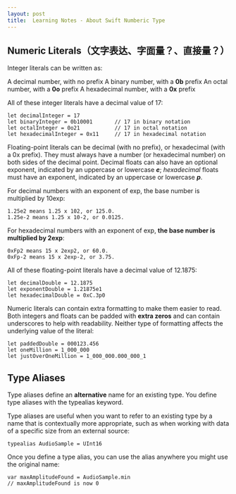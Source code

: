 ```yaml
---
layout: post
title:  Learning Notes - About Swift Numberic Type
---
```

## Numeric Literals（文字表达、字面量？、直接量？）
Integer literals can be written as:

A decimal number, with no prefix
A binary number, with a **0b** prefix
An octal number, with a **0o** prefix
A hexadecimal number, with a **0x** prefix

All of these integer literals have a decimal value of 17:


```
let decimalInteger = 17
let binaryInteger = 0b10001       // 17 in binary notation
let octalInteger = 0o21           // 17 in octal notation
let hexadecimalInteger = 0x11     // 17 in hexadecimal notation
```

Floating-point literals can be decimal (with no prefix), or hexadecimal (with a 0x prefix). They must always have a number (or hexadecimal number) on both sides of the decimal point. Decimal floats can also have an optional exponent, indicated by an uppercase or lowercase ***e***; *hexadecimal* floats must have an exponent, indicated by an uppercase or lowercase ***p***.

For decimal numbers with an exponent of exp, the base number is multiplied by 10exp:


```
1.25e2 means 1.25 x 102, or 125.0.
1.25e-2 means 1.25 x 10-2, or 0.0125.
```

For hexadecimal numbers with an exponent of exp, **the base number is multiplied by 2exp**:

```
0xFp2 means 15 x 2exp2, or 60.0.
0xFp-2 means 15 x 2exp-2, or 3.75.
```

All of these floating-point literals have a decimal value of 12.1875:

```
let decimalDouble = 12.1875
let exponentDouble = 1.21875e1
let hexadecimalDouble = 0xC.3p0
```

Numeric literals can contain extra formatting to make them easier to read. Both integers and floats can be padded with **extra zeros** and can contain underscores to help with readability. Neither type of formatting affects the underlying value of the literal:

```
let paddedDouble = 000123.456
let oneMillion = 1_000_000
let justOverOneMillion = 1_000_000.000_000_1
```

## Type Aliases
Type aliases define an **alternative** name for an existing type. You define type aliases with the typealias keyword.

Type aliases are useful when you want to refer to an existing type by a name that is contextually more appropriate, such as when working with data of a specific size from an external source:

```
typealias AudioSample = UInt16
```

Once you define a type alias, you can use the alias anywhere you might use the original name:


```
var maxAmplitudeFound = AudioSample.min
// maxAmplitudeFound is now 0
```


